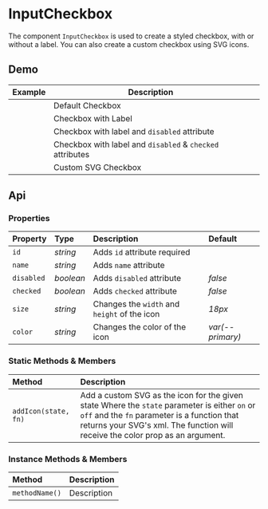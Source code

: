 # InputCheckbox

The component `InputCheckbox` is used to create a styled checkbox, with or without a label. You can also create a custom checkbox using SVG icons.

## Demo

<table class="example">
  <thead>
    <tr>
      <th>Example</th>
      <th>Description</th>
      <th></th>
    </tr>
  </thead>
  <tbody>
    <tr>
      <td>
        <input-checkbox id="checkbox-example-1"></input-checkbox>
      </td>
      <td>Default Checkbox</td>
      <td>
        <icon-container id="checkbox-example-2" src="./sprite.svg#code"></icon-container>
      </td>
    </tr>
    <tr>
      <td>
        <input-checkbox
          id="checkbox-example-3"
          label="Label">
        </input-checkbox>
      </td>
      <td>Checkbox with Label</td>
      <td>
        <icon-container src="./sprite.svg#code"></icon-container>
      </td>
    </tr>
    <tr>
      <td>
        <input-checkbox
          id="checkbox-example-4"
          label="Disabled"
          disabled>
        </input-checkbox>
      </td>
      <td>Checkbox with label and <code>disabled</code> attribute</td>
      <td>
        <icon-container src="./sprite.svg#code"></icon-container>
      </td>
    </tr>
    <tr>
      <td>
        <input-checkbox
          id="checkbox-example-5"
          label="Disabled and Checked"
          disabled
          checked>
        </input-checkbox>
      </td>
      <td>Checkbox with label and <code>disabled</code> & <code>checked</code> attributes</td>
      <td>
        <icon-container src="./sprite.svg#code"></icon-container>
      </td>
    </tr>
    <tr>
      <td>
        <input-checkbox
          id="checkbox-example-6"
          size="25px"
          on="./sprite.svg#custom_on"
          off="./sprite.svg#custom_off">
        </input-checkbox>
      </td>
      <td>Custom SVG Checkbox</td>
      <td>
        <icon-container src="./sprite.svg#code"></icon-container>
      </td>
    </tr>
  </tbody>
</table>

## Api

### Properties

| Property | Type | Description | Default |
| :--- | :--- | :--- | :--- |
| `id` | *string* | Adds `id` attribute <span class="req">required</span> |  |
| `name` | *string* | Adds `name` attribute |  |
| `disabled` | *boolean* | Adds `disabled` attribute | *false* |
| `checked` | *boolean* | Adds `checked` attribute | *false* |
| `size` | *string* | Changes the `width` and `height` of the icon | *18px* |
| `color` | *string* | Changes the color of the icon | *var(--primary)* |

### Static Methods & Members

| Method | Description |
| :--- | :--- |
| `addIcon(state, fn)` | Add a custom SVG as the icon for the given state Where the `state` parameter is either `on` or `off` and the `fn` parameter is a function that returns your SVG's xml. The function will receive the color prop as an argument. |

### Instance Methods & Members

| Method | Description |
| :--- | :--- |
| `methodName()` | Description |
